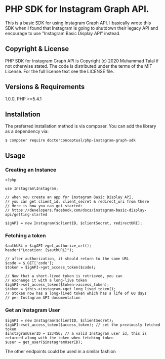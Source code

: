 
<h1>PHP SDK for Instagram Graph API.</h1>

This is a basic SDK for using Instagram Graph API. I basically wrote this SDK when I found that Instagram is going to shutdown their legacy API and encourage to use "Instagram Basic Display API" instead. 

Copyright & License
-------------------
PHP SDK for Instagram Graph API is
Copyright (c) 2020 Muhammad Talal if not otherwise stated. The code
is distributed under the terms of the MIT License. For the full license
text see the LICENSE file.

Versions & Requirements
-----------------------
1.0.0, PHP >=5.4.1

Installation
------------
The preferred installation method is via composer. You can add the library
as a dependency via:

`$ composer require doctorconceptual/php-instagram-graph-sdk`

Usage
-----

<h3>Creating an Instance</h3>

```
<?php

use Instagram\Instagram;

// when you create an app for Instagram Basic Display API, 
// you can get client_id, client_secret & redirect_uri from there
// Here is how you can get started:
// https://developers.facebook.com/docs/instagram-basic-display-api/getting-started

$igAPI = new Instagram($clientID, $clientSecret, redirectURI);
```

<h3>Fetching a token</h3>

```
$authURL = $igAPI->get_authorize_url();
header("Location: {$authURL}");

// after authorization, it should return to the same URL
$code = $_GET['code'];
$token = $igAPI->get_access_token($code);

// Now that a short-lived token is retrieved, you can
// exchange it with a long-live token
$igAPI->set_access_token($token->access_token);
$token = $this->instagram->get_long_lived_token();
// $token now has a long-lived token which has a life of 60 days
// per Instagram API documentation
```

<h3>Get an Instagram User</h3>

```
$igAPI = new Instagram($clientID, $clientSecret);
$igAPI->set_access_token($access_token); // set the previously fetched token
$instagramUserID = 123456; // a valid Instagram user id, this is returned along with the token when fetching token
$user = get_user($instagramUserID);
```

The other endpoints could be used in a similar fashion
